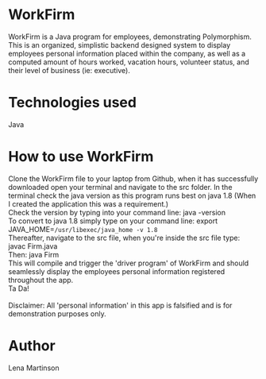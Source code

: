 # WorkFirm
WorkFirm is a Java program for employees, demonstrating Polymorphism.
This is an organized, simplistic backend designed system to display employees personal information placed within the company, as well as a computed amount of hours worked, vacation hours, volunteer status, and their level of business (ie: executive).

# Technologies used
Java

# How to use WorkFirm
Clone the WorkFirm file to your laptop from Github, when it has successfully downloaded open your terminal and navigate to the src folder. 
In the terminal check the java version as this program runs best on java 1.8 (When I created the application this was a requirement.)
<br>
Check the version by typing into your command line: java -version
<br>
To convert to java 1.8 simply type on your command line: export JAVA_HOME=`/usr/libexec/java_home -v 1.8`
<br>
Thereafter, navigate to the src file, when you're inside the src file type: javac Firm.java 
<br>
Then: java Firm
<br>
This will compile and trigger the 'driver program' of WorkFirm and should seamlessly display the employees personal information registered throughout the app.
<br>
Ta Da!
<br>
<br>
Disclaimer: All 'personal information' in this app is falsified and is for demonstration purposes only.
<br>


# Author
Lena Martinson

